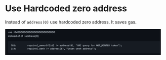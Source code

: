 # Use Hardcoded zero address

Instead of `address(0)` use hardcoded zero address. It saves gas.

![Alt text](images/zero-address.png)

